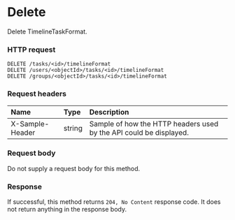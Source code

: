 # Delete

Delete TimelineTaskFormat.
### HTTP request
```http
DELETE /tasks/<id>/timelineFormat
DELETE /users/<objectId>/tasks/<id>/timelineFormat
DELETE /groups/<objectId>/tasks/<id>/timelineFormat

```
### Request headers
| Name       | Type | Description|
|:---------------|:--------|:----------|
| X-Sample-Header  | string  | Sample of how the HTTP headers used by the API could be displayed.|

### Request body
Do not supply a request body for this method.


### Response
If successful, this method returns `204, No Content` response code. It does not return anything in the response body.


<!-- uuid: 35259dfa-0483-447d-9320-22b69e30d0a0
2015-10-09 18:12:09 UTC -->